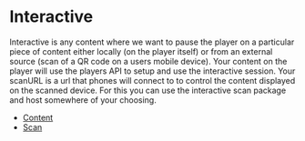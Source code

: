 # Interactive

Interactive is any content where we want to pause the player on a particular piece of content either locally (on the player itself) or from an external source (scan of a QR code on a users mobile device). Your content on the player will use the players API to setup and use the interactive session. Your scanURL is a url that phones will connect to to control the content displayed on the scanned device. For this you can use the interactive scan package and host somewhere of your choosing.

* [Content](./content/index.md)
* [Scan](./scan/index.md)